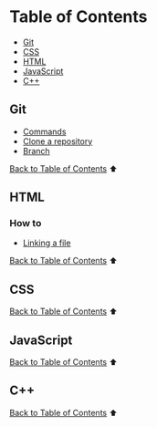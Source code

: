 # Table of Contents

- [Git](#git)
- [CSS](#css)
- [HTML](#html)
- [JavaScript](#javascript)
- [C++](#c)

## Git

- [Commands](sections/git/gitcommand.md)
- [Clone a repository](sections/git/gitclone.md)
- [Branch](sections/git/gitbranch.md)

[Back to Table of Contents](#table-of-contents) ⬆
## HTML

### How to

- [Linking a file](sections/html/linking.md)

[Back to Table of Contents](#table-of-contents) ⬆
## CSS

[Back to Table of Contents](#table-of-contents) ⬆
## JavaScript

[Back to Table of Contents](#table-of-contents) ⬆
## C++


[Back to Table of Contents](#table-of-contents) ⬆

